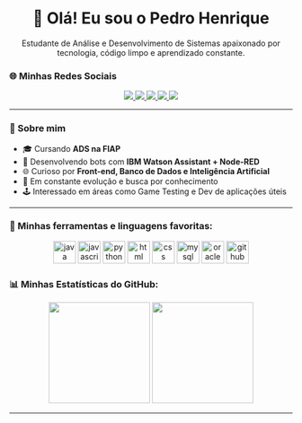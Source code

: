 <h1 align="center">👋 Olá! Eu sou o Pedro Henrique</h1>

<p align="center">
  Estudante de Análise e Desenvolvimento de Sistemas apaixonado por tecnologia, código limpo e aprendizado constante.
</p>

### 🌐 Minhas Redes Sociais

<p align="center">
  <a href="https://www.linkedin.com/in/pedrohenriqueads" target="_blank">
    <img src="https://img.shields.io/badge/LinkedIn-0077B5?style=for-the-badge&logo=linkedin&logoColor=white"/>
  </a>
  <a href="mailto:pedro.henrique@email.com" target="_blank">
    <img src="https://img.shields.io/badge/Gmail-D14836?style=for-the-badge&logo=gmail&logoColor=white"/>
  </a>
  <a href="https://t.me/seuTelegram" target="_blank">
    <img src="https://img.shields.io/badge/Telegram-2CA5E0?style=for-the-badge&logo=telegram&logoColor=white"/>
  </a>
  <a href="https://instagram.com/seuInstagram" target="_blank">
    <img src="https://img.shields.io/badge/Instagram-E4405F?style=for-the-badge&logo=instagram&logoColor=white"/>
  </a>
  <a href="https://twitter.com/seuTwitter" target="_blank">
    <img src="https://img.shields.io/badge/Twitter-1DA1F2?style=for-the-badge&logo=twitter&logoColor=white"/>
  </a>
</p>

---

### 🚀 Sobre mim

- 🎓 Cursando **ADS na FIAP**
- 🤖 Desenvolvendo bots com **IBM Watson Assistant + Node-RED**
- 🌐 Curioso por **Front-end, Banco de Dados e Inteligência Artificial**
- 🧠 Em constante evolução e busca por conhecimento
- 🕹️ Interessado em áreas como Game Testing e Dev de aplicações úteis

---

### 🧰 Minhas ferramentas e linguagens favoritas:

<p align="center">
  <img src="https://cdn.jsdelivr.net/gh/devicons/devicon/icons/java/java-original.svg" height="40" alt="java"/>
  <img src="https://cdn.jsdelivr.net/gh/devicons/devicon/icons/javascript/javascript-original.svg" height="40" alt="javascript"/>
  <img src="https://cdn.jsdelivr.net/gh/devicons/devicon/icons/python/python-original.svg" height="40" alt="python"/>
  <img src="https://cdn.jsdelivr.net/gh/devicons/devicon/icons/html5/html5-original.svg" height="40" alt="html"/>
  <img src="https://cdn.jsdelivr.net/gh/devicons/devicon/icons/css3/css3-original.svg" height="40" alt="css"/>
  <img src="https://cdn.jsdelivr.net/gh/devicons/devicon/icons/mysql/mysql-original.svg" height="40" alt="mysql"/>
  <img src="https://cdn.jsdelivr.net/gh/devicons/devicon/icons/oracle/oracle-original.svg" height="40" alt="oracle"/>
  <img src="https://cdn.jsdelivr.net/gh/devicons/devicon/icons/github/github-original.svg" height="40" alt="github"/>
</p>

### 📊 Minhas Estatísticas do GitHub:

<p align="center">
  <img height="180em" src="https://github-readme-stats.vercel.app/api?username=pedrinzz10&show_icons=true&theme=tokyonight"/>
  <img height="180em" src="https://github-readme-stats.vercel.app/api/top-langs/?username=pedrinzz10&layout=compact&theme=tokyonight"/>
</p>

---
